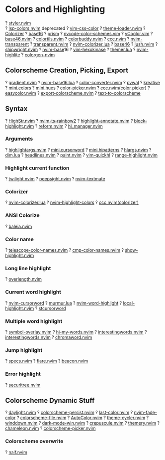 # Colors and Highlighting

? [styler.nvim](https://github.com/folke/styler.nvim)  
? [lsp-colors.nvim](https://github.com/folke/lsp-colors.nvim) deprecated
? [vim-css-color](https://github.com/ap/vim-css-color)
? [theme-loader.nvim](https://github.com/rafi/theme-loader.nvim)
? [Colorizer](https://github.com/chrisbra/Colorizer)
? [base16](https://github.com/chriskempson/base16-vim.git)
? [prism](https://github.com/chadcat7/prism)
? [nvcode-color-schemes.vim](https://github.com/ChristianChiarulli/nvcode-color-schemes.vim)
? [vCoolor.vim](https://github.com/KabbAmine/vCoolor.vim)
? [base46.nvim](https://github.com/jayden-chan/base46.nvim)
? [colortils.nvim](https://github.com/max397574/colortils.nvim)
? [colorbuddy.nvim](https://github.com/tjdevries/colorbuddy.nvim)
? [ccc.nvim](https://github.com/uga-rosa/ccc.nvim)
? [nvim-transparent](https://github.com/xiyaowong/nvim-transparent)
? [transparent.nvim](https://github.com/xiyaowong/transparent.nvim)
? [nvim-colorizer.lua](https://github.com/NvChad/nvim-colorizer.lua)
? [base46](https://github.com/NvChad/base46.git)
? [lush.nvim](https://github.com/rktjmp/lush.nvim)
? [shipwright.nvim](https://github.com/rktjmp/shipwright.nvim)
? [nvim-base](https://github.com/RRethy/nvim-base)16
? [vim-hexokinase](https://github.com/rrethy/vim-hexokinase)
? [themer.lua](https://github.com/themercorp/themer.lua)
? [nvim-highlite](https://github.com/Iron-E/nvim-highlite)
? [colorgen-nvim](https://github.com/ChristianChiarulli/colorgen-nvim)

## Colorscheme Creation, Picking, Export

? [gradient.nvim](https://github.com/oleksiiluchnikov/gradient.nvim)
? [nvim-base16.lua](https://github.com/norcalli/nvim-base16.lua)
? [color-converter.nvim](https://github.com/NTBBloodbath/color-converter.nvim)
? [pywal](https://github.com/dylanaraps/pywal)
? [kreative](https://github.com/katawful/kreative)
? [mini.colors](https://github.com/echasnovski/mini.colors)
? [mini.hues](https://github.com/echasnovski/mini.hues)
? [color-picker.nvim](https://github.com/ziontee113/color-picker.nvim)
? [ccc.nvim(color picker)](https://github.com/uga-rosa/ccc.nvim)
? [easycolor.nvim](https://github.com/neph-iap/easycolor.nvim)
? [export-colorscheme.nvim](https://github.com/jpe90/export-colorscheme.nvim)
? [text-to-colorscheme](https://github.com/svermeulen/text-to-colorscheme)

## Syntax

? [HighStr.nvim](https://github.com/Pocco81/HighStr.nvim)
? [nvim-ts-rainbow2](https://github.com/HiPhish/nvim-ts-rainbow2)
? [highlight-annotate.nvim](https://github.com/ivyl/highlight-annotate.nvim)
? [block-highlight.nvim](https://github.com/ccbiozhaw/block-highlight.nvim)
? [reform.nvim](https://github.com/JosefLitos/reform.nvim)
? [hl_manager.nvim](https://github.com/JoseConseco/hl_manager.nvim)

### Arguments

? [highlightargs.nvim](https://github.com/nvim-jo/highlightargs.nvim)
? [mini.cursorword](https://github.com/echasnovski/mini.cursorword)
? [mini.hipatterns](https://github.com/echasnovski/mini.hipatterns)
? [hlargs.nvim](https://github.com/m-demare/hlargs.nvim)
? [dim.lua](https://github.com/narutoxy/dim.lua)
? [headlines.nvim](https://github.com/lukas-reineke/headlines.nvim)
? [paint.nvim](https://github.com/folke/paint.nvim)
? [vim-quickhl](https://github.com/t9md/vim-quickhl)
? [range-highlight.nvim](https://github.com/winston0410/range-highlight.nvim)

### Highlight current function

? [twilight.nvim](https://github.com/folke/twilight.nvim)
? [peepsight.nvim](https://github.com/koenverburg/peepsight.nvim)
? [nvim-textmate](https://github.com/icedman/nvim-textmate)

### Colorizer

? [nvim-colorizer.lua](https://github.com/norcalli/nvim-colorizer.lua)
? [nvim-highlight-colors](https://github.com/brenoprata10/nvim-highlight-colors)
? [ccc.nvim(colorizer)](https://github.com/uga-rosa/ccc.nvim)

### ANSI Colorize

? [baleia.nvim](https://github.com/m00qek/baleia.nvim)

### Color name

? [telescope-color-names.nvim](https://github.com/nat-418/telescope-color-names.nvim)
? [cmp-color-names.nvim](https://github.com/nat-418/cmp-color-names.nvim)
? [show-highlight.nvim](https://github.com/dam9000/show-highlight.nvim)

### Long line highlight

? [overlength.nvim](https://github.com/lcheylus/overlength.nvim)

### Current word highlight

? [nvim-cursorword](https://github.com/xiyaowong/nvim-cursorword)
? [murmur.lua](https://github.com/nyngwang/murmur.lua)
? [nvim-word-highlight](https://github.com/elfenpiff/nvim-word-highlight)
? [local-highlight.nvim](https://github.com/tzachar/local-highlight.nvim)
? [stcursorword](https://github.com/sontungexpt/stcursorword)

### Multiple word highlight

? [symbol-overlay.nvim](https://github.com/hek14/symbol-overlay.nvim)
? [hi-my-words.nvim](https://github.com/dvoytik/hi-my-words.nvim)
? [interestingwords.nvim](https://github.com/Mr-LLLLL/interestingwords.nvim)
? [interestingwords.nvim](https://github.com/leisiji/interestingwords.nvim)
? [chromaword.nvim](https://github.com/IsaacTay/chromaword.nvim)

### Jump highlight

? [specs.nvim](https://github.com/edluffy/specs.nvim)
? [flare.nvim](https://github.com/stonelasley/flare.nvim)
? [beacon.nvim](https://github.com/rainbowhxch/beacon.nvim)

### Error highlight

? [securitree.nvim](https://github.com/GeekMasher/securitree.nvim)

## Colorscheme Dynamic Stuff

? [daylight.nvim](https://github.com/NTBBloodbath/daylight.nvim)
? [colorscheme-persist.nvim](https://github.com/propet/colorscheme-persist.nvim)
? [last-color.nvim](https://github.com/raddari/last-color.nvim)
? [nvim-fade-color](https://github.com/ksk0/nvim-fade-color)
? [colorscheme-file.nvim](https://github.com/eriedaberrie/colorscheme-file.nvim)
? [AutoColor.nvim](https://github.com/AdrianETP/AutoColor.nvim)
? [theme-cycler.nvim](https://github.com/lrangell/theme-cycler.nvim)
? [winddown.nvim](https://github.com/ZenLian/winddown.nvim)
? [dark-mode-win.nvim](https://github.com/ollbx/dark-mode-win.nvim)
? [crepuscule.nvim](https://github.com/duboisf/crepuscule.nvim)
? [themery.nvim](https://github.com/zaldih/themery.nvim)
? [chameleon.nvim](https://github.com/dimitriosvalodimos/chameleon.nvim)
? [colorscheme-picker.nvim](https://github.com/runih/colorscheme-picker.nvim)

### Colorscheme overwrite

? [naif.nvim](https://github.com/mvllow/naif.nvim)


